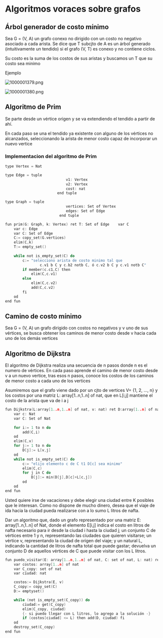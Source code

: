 # Algoritmos voraces sobre grafos

## Árbol generador de costo mínimo

Sea G = (V, A) un grafo conexo no dirigido con un costo no negativo asociado a cada arista. Se dice que T subcjto de A es un árbol generado (intuitivamente un tendido) si el grafo (V, T) es conexo y no contiene ciclos. 

Su costo es la suma de los costos de sus aristas y buscamos un T que su costo sea minimo

Ejemplo

![1000001379.png](Tecnicas%20de%20programacion%201fa0420d28ff8039aa58cbced6d753b0/1000001379.png)

![1000001380.png](Tecnicas%20de%20programacion%201fa0420d28ff8039aa58cbced6d753b0/1000001380.png)

## Algoritmo de Prim

Se parte desde un vértice origen y se va extendiendo el tendido a partir de ahí.

En cada paso se una el tendido ya existente con alguno de los vértices no alcanzados, seleccionando la arista de menor costo capaz de incorporar un nuevo vertice

### Implementacion del algoritmo de Prim

```c
type Vertex = Nat

type Edge = tuple
							v1: Vertex
							v2: Vertex
							cost: nat
						end tuple

type Graph = tuple 
							vertices: Set of Vertex
							edges: Set of Edge
						 end tuple

fun prim(G: Graph, k: Vertex) ret T: Set of Edge	var C
	var c: Edge
	var C: Set of Edge 
	C:= copy_set(G.vertices)
	elim(C,k)
	T:= empty_set()
	
	while not is_empty_set(C) do
		c:= "selecciono arista de costo minimo tal que
				c.v1 b C y c.b2 notb C, ó c.v2 b C y c.v1 notb C"
		if member(c.c1,C) then
			elim(C,c.v1)
		else 
			elim(C,c.v2) 
			add(C,c.v2)
		fi
	od
end fun
```

## Camino de costo mínimo

Sea G = (V, A) un grafo dirigido con costos no negativos y v uno de sus vértices, se busca obtener los caminos de menor costo desde v hacia cada uno de los demás vertices

## Algoritmo de Dijkstra

El algoritmo de Dijkstra realiza una secuencia de n pasos donde n es el numero de vértices. En cada paso aprende el camino de menor costo desde v a un nuevo vertice, tras esos n pasos, conoce los costos de los caminos de menor costo a cada uno de los vertices

Asumiremos que el grafo viene dado por un cjto de vertices V= {1, 2, …, n} y los costos por una matriz L: array[1..n,1..n] of nat, que en L[i,j] mantiene el costo de la arista que va de i a j

```c
fun Dijkstra(L:array[1..n,1..n] of nat, v: nat) ret D:array[1..n] of nat
	var c: Nat
	var C: Set of Nat
	
	for i:= 1 to n do
		add(C,i)
	od
	elim(C,v)
	for j:= 1 to n do
		D[j]:= L[v,j]
	od
	while not is_empty_set(C) do
		c:= "elijo elemento c de C t1 D[c] sea minimo"
		elim(C,c)
		for j in C do
			D[j]:= min(D[j],D[c]+L[c,j]) 
		od
	od
end fun
```

Usted quiere irse de vacaciones y debe elegir una ciudad entre K posibles que le interesan. Como no dispone de mucho dinero, desea que el viaje de ida hacia la ciudad pueda realizarse con a lo sumo L litros de nafta.

Dar un algoritmo que, dado un grafo representado por una matriz E: array[1..n,1..n] of Nat, donde el elemento E[i,j] indica el costo en litros de nafta necesario para ir desde la ciudad i hasta la ciudad j; un conjunto C de vértices entre 1 y n, representando las ciudades que quieren visitarse; un vértice v, representando la ciudad de origen del viaje; y un natural L, indicando la cantidad de litros de nafta total que puede gastar; devuelva un conjunto D de aquellos vértices de C que puede visitar con los L litros.

```c
fun puedo_visitar(E: array[1..n,1..n] of nat, C: set of nat, L: nat) ret D: set of nat
    var costos: array[1..n] of nat
    var C_copy: set of nat
    var ciudad: nat

    costos:= Dijkstra(E, v)
    C_copy:= copy_set(C)
    D:= emptyset()

    while (not is_empty_set(C_copy)) do
        ciudad:= get(C_copy)
        elim(C_copy, ciudad)
        {- si puedo llegar con L litros, lo agrego a la solución -}
        if (costos[ciudad] <= L) then add(D, ciudad) fi
    od
    destroy_set(C_copy)
end fun
```

